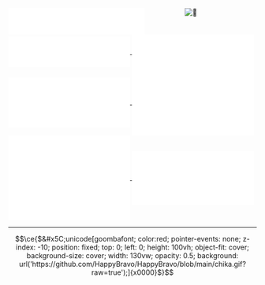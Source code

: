 
<a href="#">
  <img align="center" width="55%" src="./header.svg" />
</a>

<a href="#">
  <img align="right" width="29%" alt="🦑" src="https://count.getloli.com/get/@:HappyBravo?theme=rule34">
</a>

<br/>
<a href="#">
  <img align="center" width="49%" src="./repositories.svg" />
</a>
<a href="#">
  <img align="center" width="49%" src="./acti_comm.svg" />
</a>

<a href="#">
  <img align="center" width="49%" src="./iso_calender.svg" />
</a>


<a href="#">
    <img align="center" width="49%" src="./issue_pr_lang.svg" />
</a>

<a href="#">
  <img align="center" width="49%" src="./github-habits.svg" />
</a>

<!-- <a href="#">
    <img align="center" width="49%" src="./leetcode.svg" />
</a> -->
<a href="#">
    <img align="center" width="49%" src="./achievements.svg" />
</a>
<!-- <a href="#">
    <img align="center" width="49%" src="./starredtopics_icons.svg" />
</a> -->

<!---

[<img align="left" width="390" alt="🦑" src="./header.svg">](#)
[<img align="right" width="150" alt="🦑" src="https://count.getloli.com/get/@:HappyBravo?theme=rule34">](https://www.youtube.com/watch?v=PqXPW0oBKgg)
[<img align="right" width="390" alt="🦑" src="./repositories.svg">](#)
[<img align="right" width="390" height="31" alt="🦑" src="https://gist.githubusercontent.com/lowlighter/3c6eaedf50273adfb7a510822672f570/raw/placeholder.svg">](#)

[<img align="left" width="390" alt="🦑" src="./acti_comm.svg">](#)
[<img align="right" width="390" alt="🦑" src="./achievements.svg">](#)

[<img width="100%" height="1" alt="🦑" src="https://gist.githubusercontent.com/lowlighter/3c6eaedf50273adfb7a510822672f570/raw/placeholder.svg">](#)

[<img align="left" width="390" alt="🦑" src="./iso_calender.svg">](#)
[<img align="right" width="390" alt="🦑" src="./github-habits.svg">](#)

[<img width="100%" height="1" alt="🦑" src="https://gist.githubusercontent.com/lowlighter/3c6eaedf50273adfb7a510822672f570/raw/placeholder.svg">](#)
--->


<!---
<h1 align="center">Hi 👋, I'm Happy</h1>
<p align="left"> <img src="https://komarev.com/ghpvc/?username=happybravo&label=Profile%20views&color=0e75b6&style=flat" alt="happybravo" /> </p>

<h3 align="left">Connect with me:</h3>
<p align="left">
<a href="https://linkedin.com/in/bravohappy2020" target="blank"><img align="center" src="https://raw.githubusercontent.com/rahuldkjain/github-profile-readme-generator/master/src/images/icons/Social/linked-in-alt.svg" alt="bravohappy2020" height="30" width="40" /></a>
<a href="https://www.hackerrank.com/sk24coc" target="blank"><img align="center" src="https://raw.githubusercontent.com/rahuldkjain/github-profile-readme-generator/master/src/images/icons/Social/hackerrank.svg" alt="sk24coc" height="30" width="40" /></a>
</p>

<h3 align="left">Languages and Tools:</h3>
<p align="left"> <a href="https://www.cprogramming.com/" target="_blank" rel="noreferrer"> <img src="https://raw.githubusercontent.com/devicons/devicon/master/icons/c/c-original.svg" alt="c" width="40" height="40"/> </a> <a href="https://www.adobe.com/in/products/illustrator.html" target="_blank" rel="noreferrer"> <img src="https://www.vectorlogo.zone/logos/adobe_illustrator/adobe_illustrator-icon.svg" alt="illustrator" width="40" height="40"/> </a> <a href="https://www.mysql.com/" target="_blank" rel="noreferrer"> <img src="https://raw.githubusercontent.com/devicons/devicon/master/icons/mysql/mysql-original-wordmark.svg" alt="mysql" width="40" height="40"/> </a> <a href="https://www.python.org" target="_blank" rel="noreferrer"> <img src="https://raw.githubusercontent.com/devicons/devicon/master/icons/python/python-original.svg" alt="python" width="40" height="40"/> </a> <a href="https://www.selenium.dev" target="_blank" rel="noreferrer"> <img src="https://raw.githubusercontent.com/detain/svg-logos/780f25886640cef088af994181646db2f6b1a3f8/svg/selenium-logo.svg" alt="selenium" width="40" height="40"/> </a> </p>

-->

<!--
**HappyBravo/HappyBravo** is a ✨ _special_ ✨ repository because its `README.md` (this file) appears on your GitHub profile.

Here are some ideas to get you started:

- 🔭 I’m currently working on ...
- 🌱 I’m currently learning ...
- 👯 I’m looking to collaborate on ...
- 🤔 I’m looking for help with ...
- 💬 Ask me about ...
- 📫 How to reach me: ...
- 😄 Pronouns: ...
- ⚡ Fun fact: ...
-->

---

$$\ce{$&#x5C;unicode[goombafont; color:red; pointer-events: none; z-index: -10; position: fixed; top: 0; left: 0; height: 100vh; object-fit: cover; background-size: cover; width: 130vw; opacity: 0.5; background: url('https://github.com/HappyBravo/HappyBravo/blob/main/chika.gif?raw=true');]{x0000}$}$$
